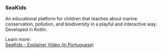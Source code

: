 ### SeaKids

An educational platform for children that teaches about marine conservation, pollution, and biodiversity in a playful and interactive way. Developed in Kotlin.

Learn more:  
[SeaKids - Explainer Video (in Portuguese)](https://youtu.be/DoZ4UyfEhGY?si=94zumNHuMIWAZ7Ed)
